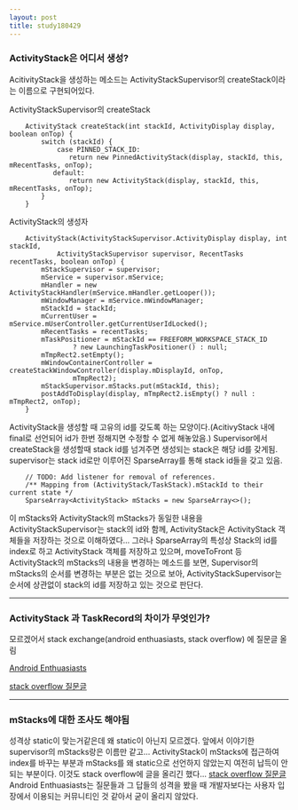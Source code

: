 ```yaml
---
layout: post
title: study180429
---
```



<h3> ActivityStack은 어디서 생성? </h3>

AcitivityStack을 생성하는 메소드는 ActivityStackSupervisor의 createStack이라는 이름으로 구현되어있다. 


ActivityStackSupervisor의 createStack
~~~
    ActivityStack createStack(int stackId, ActivityDisplay display, boolean onTop) { 
        switch (stackId) { 
            case PINNED_STACK_ID: 
               return new PinnedActivityStack(display, stackId, this, mRecentTasks, onTop); 
           default: 
               return new ActivityStack(display, stackId, this, mRecentTasks, onTop); 
        } 
    }
~~~


ActivityStack의 생성자
~~~
    ActivityStack(ActivityStackSupervisor.ActivityDisplay display, int stackId,
            ActivityStackSupervisor supervisor, RecentTasks recentTasks, boolean onTop) {
        mStackSupervisor = supervisor;
        mService = supervisor.mService;
        mHandler = new ActivityStackHandler(mService.mHandler.getLooper());
        mWindowManager = mService.mWindowManager;
        mStackId = stackId;
        mCurrentUser = mService.mUserController.getCurrentUserIdLocked();
        mRecentTasks = recentTasks;
        mTaskPositioner = mStackId == FREEFORM_WORKSPACE_STACK_ID
                ? new LaunchingTaskPositioner() : null;
        mTmpRect2.setEmpty();
        mWindowContainerController = createStackWindowController(display.mDisplayId, onTop,
                mTmpRect2);
        mStackSupervisor.mStacks.put(mStackId, this);
        postAddToDisplay(display, mTmpRect2.isEmpty() ? null : mTmpRect2, onTop);
    }
~~~

ActivityStack을 생성할 때 고유의 id를 갖도록 하는 모양이다.(AcitivyStack 내에 final로 선언되어 id가 한번 정해지면 수정할 수 없게 해놓았음.) Supervisor에서 createStack을 생성할때 stack id를 넘겨주면 생성되는 stack은 해당 id를 갖게됨. supervisor는 stack id로만 이루어진 SparseArray를 통해 stack id들을 갖고 있음. 
~~~
    // TODO: Add listener for removal of references.
    /** Mapping from (ActivityStack/TaskStack).mStackId to their current state */
    SparseArray<ActivityStack> mStacks = new SparseArray<>();
~~~
이 mStacks와 ActivityStack의 mStacks가 동일한 내용을 ActivityStackSupervisor는 stack의 id와 함께, ActivityStack은 ActivityStack 객체들을 저장하는 것으로 이해하였다... 그러나 SparseArray의 특성상 Stack의 id를 index로 하고 ActivityStack 객체를 저장하고 있으며, moveToFront 등 ActivityStack의 mStacks의 내용을 변경하는 메소드를 보면, Supervisor의 mStacks의 순서를 변경하는 부분은 없는 것으로 보아, ActivityStackSupervisor는 순서에 상관없이 stack의 id를 저장하고 있는 것으로 판단다.
* * *

<h3> ActivityStack 과 TaskRecord의 차이가 무엇인가? </h3>

모르겠어서 stack exchange(android enthuasiasts, stack overflow) 에 질문글 올림

[Android Enthuasiasts](https://android.stackexchange.com/questions/195282/what-is-the-difference-between-activitystack-and-taskrecord)

[stack overflow 질문글](https://stackoverflow.com/questions/50087669/what-is-the-difference-between-activitystack-and-taskrecord)

* * *

<h3> mStacks에 대한 조사도 해야됨 </h3>

성격상 static이 맞는거같은데 왜 static이 아닌지 모르겠다. 앞에서 이야기한 supervisor의 mStacks랑은 이름만 같고... ActivityStack이 mStacks에 접근하여 index를 바꾸는 부분과 mStacks를 왜 static으로 선언하지 않았는지 여전히 납득이 안되는 부분이다.
이것도 stack overflow에 글을 올리긴 했다... [stack overflow 질문글](https://stackoverflow.com/questions/50093440/in-activitystack-there-is-a-list-of-stacks)
Android Enthuasiasts는 질문들과 그 답들의 성격을 봤을 때 개발자보다는 사용자 입장에서 이용되는 커뮤니티인 것 같아서 굳이 올리지 않았다.
